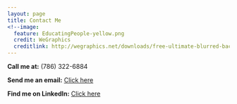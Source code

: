 ```yaml
---
layout: page
title: Contact Me
<!--image:
  feature: EducatingPeople-yellow.png
  credit: WeGraphics
  creditlink: http://wegraphics.net/downloads/free-ultimate-blurred-background-pack/ -->
---
```



**Call me at:** (786) 322-6884

**Send me an email:** <a markdown="0" href="mailto:dunieskiotano.trainer@gmail.com" class="btn">Click here</a>

**Find me on LinkedIn:** [Click here](https://www.linkedin.com/in/mr-d-80249a152/)


